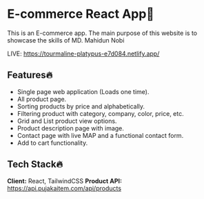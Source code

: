 
# E-commerce React App🚀

This is an E-commerce app. The main purpose of this website is to showcase the skills of MD. Mahidun Nobi

LIVE: https://tourmaline-platypus-e7d084.netlify.app/


## Features🔥

- Single page web application (Loads one time).
- All product page.
- Sorting products by price and alphabetically.
- Filtering product with category, company, color, price, etc.
- Grid and List product view options.
- Product description page with image.
- Contact page with live MAP and a functional contact form.
- Add to cart functionality.



## Tech Stack🔥

**Client:** React, TailwindCSS
**Product API:** https://api.pujakaitem.com/api/products



